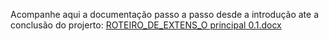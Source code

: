 Acompanhe aqui a documentação passo a passo desde a introdução ate a conclusão do projerto:
[ROTEIRO_DE_EXTENS_O principal 0.1.docx](https://github.com/user-attachments/files/16808271/ROTEIRO_DE_EXTENS_O.principal.0.1.docx)
